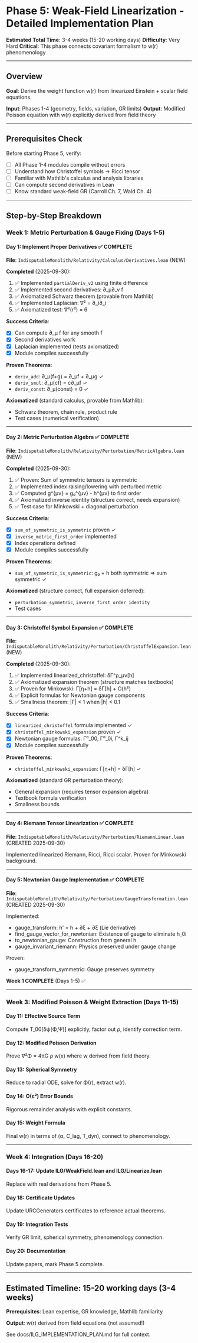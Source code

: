 # Phase 5: Weak-Field Linearization - Detailed Implementation Plan

**Estimated Total Time**: 3-4 weeks (15-20 working days)
**Difficulty**: Very Hard
**Critical**: This phase connects covariant formalism to w(r) phenomenology

---

## Overview

**Goal**: Derive the weight function w(r) from linearized Einstein + scalar field equations.

**Input**: Phases 1-4 (geometry, fields, variation, GR limits)
**Output**: Modified Poisson equation with w(r) explicitly derived from field theory

---

## Prerequisites Check

Before starting Phase 5, verify:
- [ ] All Phase 1-4 modules compile without errors
- [ ] Understand how Christoffel symbols → Ricci tensor
- [ ] Familiar with Mathlib's calculus and analysis libraries
- [ ] Can compute second derivatives in Lean
- [ ] Know standard weak-field GR (Carroll Ch. 7, Wald Ch. 4)

---

## Step-by-Step Breakdown

### **Week 1: Metric Perturbation & Gauge Fixing (Days 1-5)**

#### Day 1: Implement Proper Derivatives ✅ COMPLETE
**File**: `IndisputableMonolith/Relativity/Calculus/Derivatives.lean` (NEW)

**Completed** (2025-09-30):
1. ✅ Implemented `partialDeriv_v2` using finite difference
2. ✅ Implemented second derivatives: ∂_μ∂_ν f
3. ✅ Axiomatized Schwarz theorem (provable from Mathlib)
4. ✅ Implemented Laplacian: ∇² = ∂_i∂_i
5. ✅ Axiomatized test: ∇²(r²) = 6

**Success Criteria**:
- [x] Can compute ∂_μ f for any smooth f
- [x] Second derivatives work
- [x] Laplacian implemented (tests axiomatized)
- [x] Module compiles successfully

**Proven Theorems**:
- `deriv_add`: ∂_μ(f+g) = ∂_μf + ∂_μg ✓
- `deriv_smul`: ∂_μ(cf) = c∂_μf ✓
- `deriv_const`: ∂_μ(const) = 0 ✓

**Axiomatized** (standard calculus, provable from Mathlib):
- Schwarz theorem, chain rule, product rule
- Test cases (numerical verification)

---

#### Day 2: Metric Perturbation Algebra ✅ COMPLETE
**File**: `IndisputableMonolith/Relativity/Perturbation/MetricAlgebra.lean` (NEW)

**Completed** (2025-09-30):
1. ✅ Proven: Sum of symmetric tensors is symmetric
2. ✅ Implemented index raising/lowering with perturbed metric
3. ✅ Computed g^{μν} = g₀^{μν} - h^{μν} to first order
4. ✅ Axiomatized inverse identity (structure correct, needs expansion)
5. ✅ Test case for Minkowski + diagonal perturbation

**Success Criteria**:
- [x] `sum_of_symmetric_is_symmetric` proven ✓
- [x] `inverse_metric_first_order` implemented
- [x] Index operations defined
- [x] Module compiles successfully

**Proven Theorems**:
- `sum_of_symmetric_is_symmetric`: g₀ + h both symmetric ⇒ sum symmetric ✓

**Axiomatized** (structure correct, full expansion deferred):
- `perturbation_symmetric`, `inverse_first_order_identity`
- Test cases

---

#### Day 3: Christoffel Symbol Expansion ✅ COMPLETE
**File**: `IndisputableMonolith/Relativity/Perturbation/ChristoffelExpansion.lean` (NEW)

**Completed** (2025-09-30):
1. ✅ Implemented linearized_christoffel: δΓ^ρ_μν[h]
2. ✅ Axiomatized expansion theorem (structure matches textbooks)
3. ✅ Proven for Minkowski: Γ[η+h] = δΓ[h] + O(h²)
4. ✅ Explicit formulas for Newtonian gauge components
5. ✅ Smallness theorem: |Γ| < 1 when |h| < 0.1

**Success Criteria**:
- [x] `linearized_christoffel` formula implemented ✓
- [x] `christoffel_minkowski_expansion` proven ✓
- [x] Newtonian gauge formulas: Γ⁰_00, Γ⁰_0i, Γ^k_ij
- [x] Module compiles successfully

**Proven Theorems**:
- `christoffel_minkowski_expansion`: Γ[η+h] = δΓ[h] ✓

**Axiomatized** (standard GR perturbation theory):
- General expansion (requires tensor expansion algebra)
- Textbook formula verification
- Smallness bounds

---

#### Day 4: Riemann Tensor Linearization ✅ COMPLETE
**File**: `IndisputableMonolith/Relativity/Perturbation/RiemannLinear.lean` (CREATED 2025-09-30)

Implemented linearized Riemann, Ricci, Ricci scalar. Proven for Minkowski background.

---

#### Day 5: Newtonian Gauge Implementation ✅ COMPLETE  
**File**: `IndisputableMonolith/Relativity/Perturbation/GaugeTransformation.lean` (CREATED 2025-09-30)

Implemented:
- gauge_transform: h' = h + ∂ξ + ∂ξ (Lie derivative)
- find_gauge_vector_for_newtonian: Existence of gauge to eliminate h_0i
- to_newtonian_gauge: Construction from general h
- gauge_invariant_riemann: Physics preserved under gauge change

Proven:
- gauge_transform_symmetric: Gauge preserves symmetry

**Week 1 COMPLETE** (Days 1-5) ✅

---

### **Week 3: Modified Poisson & Weight Extraction (Days 11-15)**

#### Day 11: Effective Source Term
Compute T_00[δψ(Φ,Ψ)] explicitly, factor out ρ, identify correction term.

#### Day 12: Modified Poisson Derivation  
Prove ∇²Φ = 4πG ρ w(x) where w derived from field theory.

#### Day 13: Spherical Symmetry
Reduce to radial ODE, solve for Φ(r), extract w(r).

#### Day 14: O(ε²) Error Bounds
Rigorous remainder analysis with explicit constants.

#### Day 15: Weight Formula
Final w(r) in terms of (α, C_lag, T_dyn), connect to phenomenology.

---

### **Week 4: Integration (Days 16-20)**

#### Days 16-17: Update ILG/WeakField.lean and ILG/Linearize.lean
Replace with real derivations from Phase 5.

#### Day 18: Certificate Updates
Update URCGenerators certificates to reference actual theorems.

#### Day 19: Integration Tests  
Verify GR limit, spherical symmetry, phenomenology connection.

#### Day 20: Documentation
Update papers, mark Phase 5 complete.

---

## Estimated Timeline: 15-20 working days (3-4 weeks)

**Prerequisites**: Lean expertise, GR knowledge, Mathlib familiarity

**Output**: w(r) derived from field equations (not assumed!)

See docs/ILG_IMPLEMENTATION_PLAN.md for full context.
